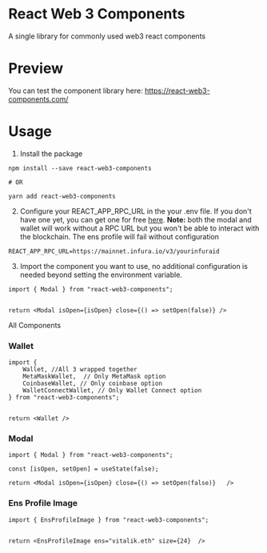 # React Web 3 Components

A single library for commonly used web3 react components

# Preview

You can test the component library here: https://react-web3-components.com/

# Usage

1. Install the package

```
npm install --save react-web3-components

# OR

yarn add react-web3-components
```

2. Configure your REACT_APP_RPC_URL in the your .env file. If you don't have one yet, you can get one for free [here](https://infura.io/). <b>Note:</b> both the modal and wallet will work without a RPC URL but you won't be able to interact with the blockchain. The ens profile will fail without configuration

```
REACT_APP_RPC_URL=https://mainnet.infura.io/v3/yourinfuraid
```

3. Import the component you want to use, no additional configuration is needed beyond setting the environment variable.

```
import { Modal } from "react-web3-components";


return <Modal isOpen={isOpen} close={() => setOpen(false)} />
```

All Components

### Wallet

```
import {
    Wallet, //All 3 wrapped together
    MetaMaskWallet,  // Only MetaMask option
    CoinbaseWallet, // Only coinbase option
    WalletConnectWallet, // Only Wallet Connect option
} from "react-web3-components";


return <Wallet />

```

### Modal

```
import { Modal } from "react-web3-components";

const [isOpen, setOpen] = useState(false);

return <Modal isOpen={isOpen} close={() => setOpen(false)}   />

```

### Ens Profile Image

```
import { EnsProfileImage } from "react-web3-components";


return <EnsProfileImage ens="vitalik.eth" size={24}  />

```
